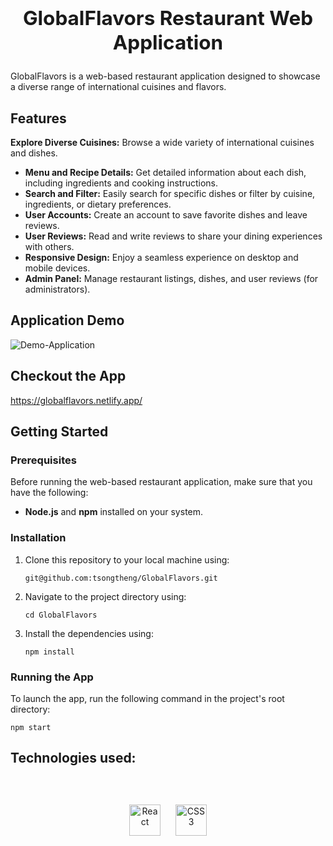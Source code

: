 ## **<h2 align="center">GlobalFlavors Restaurant Web Application</h2>**

GlobalFlavors is a web-based restaurant application designed to showcase a diverse range of international cuisines and flavors.

## Features

**Explore Diverse Cuisines:** Browse a wide variety of international cuisines and dishes.

- **Menu and Recipe Details:** Get detailed information about each dish, including ingredients and cooking instructions.
- **Search and Filter:** Easily search for specific dishes or filter by cuisine, ingredients, or dietary preferences.
- **User Accounts:** Create an account to save favorite dishes and leave reviews.
- **User Reviews:** Read and write reviews to share your dining experiences with others.
- **Responsive Design:** Enjoy a seamless experience on desktop and mobile devices.
- **Admin Panel:** Manage restaurant listings, dishes, and user reviews (for administrators).

## Application Demo

![Demo-Application](https://ik.imagekit.io/415qe0hcb/globalflavors.gif?updatedAt=1694892782420)

## Checkout the App

https://globalflavors.netlify.app/

## Getting Started

<h3>Prerequisites</h3>
Before running the web-based restaurant application, make sure that you have the following:

- **Node.js** and **npm** installed on your system.

<h3>Installation</h3>

1.  Clone this repository to your local machine using:

    `git@github.com:tsongtheng/GlobalFlavors.git`

2.  Navigate to the project directory using:

    `cd GlobalFlavors`

3.  Install the dependencies using:

    `npm install`

<h3>Running the App</h3>

To launch the app, run the following command in the project's root directory:

`npm start`

## Technologies used:

<br>
<br>
<div align="center">  
<a href="https://reactjs.org/" target="_blank"><img style="margin: 10px" src="https://profilinator.rishav.dev/skills-assets/react-original-wordmark.svg" alt="React" height="50" /></a>  
<a href="https://www.w3schools.com/css/" target="_blank"><img style="margin: 10px" src="https://profilinator.rishav.dev/skills-assets/css3-original-wordmark.svg" alt="CSS3" height="50" /></a>  
</div>
